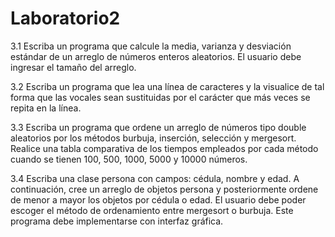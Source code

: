 # Laboratorio2

3.1 Escriba un programa que calcule la media, varianza y desviación estándar
de un arreglo de números enteros aleatorios. El usuario debe ingresar el
tamaño del arreglo.

3.2 Escriba un programa que lea una línea de caracteres y la visualice de tal
forma que las vocales sean sustituidas por el carácter que más veces se repita
en la línea.

3.3 Escriba un programa que ordene un arreglo de números tipo double
aleatorios por los métodos burbuja, inserción, selección y mergesort. Realice
una tabla comparativa de los tiempos empleados por cada método cuando se
tienen 100, 500, 1000, 5000 y 10000 números.

3.4 Escriba una clase persona con campos: cédula, nombre y edad. A
continuación, cree un arreglo de objetos persona y posteriormente ordene de
menor a mayor los objetos por cédula o edad. El usuario debe poder escoger el
método de ordenamiento entre mergesort o burbuja. Este programa debe
implementarse con interfaz gráfica.
